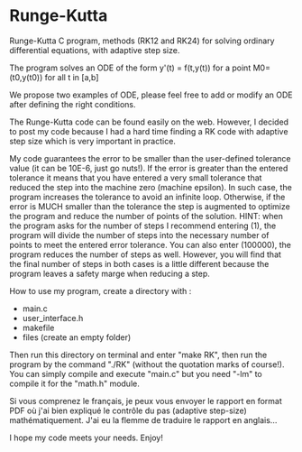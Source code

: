 # Runge-Kutta
Runge-Kutta C program, methods (RK12 and RK24) for solving ordinary differential equations, with adaptive step size.

The program solves an ODE of the form y'(t) = f(t,y(t)) for a point M0=(t0,y(t0)) for all t in [a,b]

We propose two examples of ODE, please feel free to add or modify an ODE after defining the right conditions.

The Runge-Kutta code can be found easily on the web.
However, I decided to post my code because I had a hard time finding a RK code with adaptive step size which is very important in practice.

My code guarantees the error to be smaller than the user-defined tolerance value (it can be 10E-6, just go nuts!).
If the error is greater than the entered tolerance it means that you have entered a very small tolerance that reduced the step into the machine zero (machine epsilon). In such case, the program increases the tolerance to avoid an infinite loop.
Otherwise, if the error is MUCH smaller than the tolerance the step is augmented to optimize the program and reduce the number of points of the solution.
HINT: when the program asks for the number of steps I recommend entering (1), the program will divide the number of steps into the necessary number of points to meet the entered error tolerance. You can also enter (100000), the program reduces the number of steps as well. However, you will find that the final number of steps in both cases is a little different because the program leaves a safety marge when reducing a step.

How to use my program, create a directory with :
- main.c
- user_interface.h
- makefile
- files (create an empty folder)

Then run this directory on terminal and enter "make RK", then run the program by the command "./RK" (without the quotation marks of course!). You can simply compile and execute "main.c" but you need "-lm" to compile it for the "math.h" module.


Si vous comprenez le français, je peux vous envoyer le rapport en format PDF où j'ai bien expliqué le contrôle du pas (adaptive step-size) mathématiquement. J'ai eu la flemme de traduire le rapport en anglais...

I hope my code meets your needs.
Enjoy!
